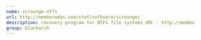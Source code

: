 ```yaml
---
name: scrounge-ntfs
url: http://memberwebs.com/stef/software/scrounge/
description: recovery program for NTFS file systems URL : http://memberwebs.com/stef/software/scrounge/ Groups : blackarch blackarch-forensic
group: blackarch
---
```

